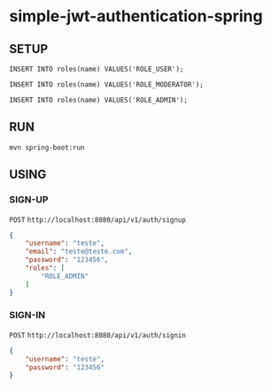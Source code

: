 # simple-jwt-authentication-spring

## SETUP ##
``
INSERT INTO roles(name) VALUES('ROLE_USER');
``

``
INSERT INTO roles(name) VALUES('ROLE_MODERATOR');
``

``
INSERT INTO roles(name) VALUES('ROLE_ADMIN');
``

## RUN ##
``
mvn spring-boot:run
``

## USING ##
### SIGN-UP ###
``
POST
``
``
http://localhost:8080/api/v1/auth/signup
``

```json
{
    "username": "teste",
    "email": "teste@teste.com",
    "password": "123456",
    "roles": [
        "ROLE_ADMIN"
    ]
}
```

### SIGN-IN ###
``
POST
``
``
http://localhost:8080/api/v1/auth/signin
``

```json
{
    "username": "teste",
    "password": "123456"
}
```
